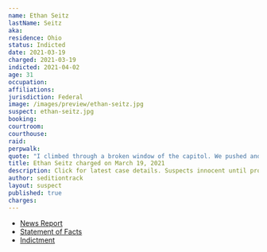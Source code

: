 ```yaml
---
name: Ethan Seitz
lastName: Seitz
aka:
residence: Ohio
status: Indicted
date: 2021-03-19
charged: 2021-03-19
indicted: 2021-04-02
age: 31
occupation:
affiliations:
jurisdiction: Federal
image: /images/preview/ethan-seitz.jpg
suspect: ethan-seitz.jpg
booking:
courtroom:
courthouse:
raid:
perpwalk:
quote: "I climbed through a broken window of the capitol. We pushed and pushed bro. I've been gassed 2 or 3 times. And pepper sprayed. I had to climb back out I couldn't breath [sic]."
title: Ethan Seitz charged on March 19, 2021
description: Click for latest case details. Suspects innocent until proven guilty.
author: seditiontrack
layout: suspect
published: true
charges:
---
```


- [News Report](https://www.richlandsource.com/crawford_source/bucyrus-man-who-posted-on-facebook-charged-in-jan-6-capitol-assault/article_82a3bc50-8c30-11eb-a7b8-837ae2e13500.html)
- [Statement of Facts](https://extremism.gwu.edu/sites/g/files/zaxdzs2191/f/Ethan%20Seitz%20Statement%20of%20Facts.pdf)
- [Indictment](https://www.justice.gov/usao-dc/case-multi-defendant/file/1384361/download)
